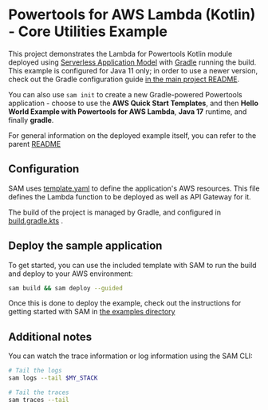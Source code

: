 #  Powertools for AWS Lambda (Kotlin) - Core Utilities Example

This project demonstrates the Lambda for Powertools Kotlin module deployed using [Serverless Application Model](https://aws.amazon.com/serverless/sam/) with
[Gradle](https://gradle.org/) running the build. This example is configured for Java 11 only; in order to use a newer version, check out the Gradle 
configuration guide [in the main project README](../../../README.md).

You can also use `sam init` to create a new Gradle-powered Powertools application - choose to use the **AWS Quick Start Templates**,
and then **Hello World Example with Powertools for AWS Lambda**, **Java 17** runtime, and finally **gradle**.

For general information on the deployed example itself, you can refer to the parent [README](../README.md)

## Configuration
SAM uses [template.yaml](template.yaml) to define the application's AWS resources.
This file defines the Lambda function to be deployed as well as API Gateway for it.

The build of the project is managed by Gradle, and configured in [build.gradle.kts](build.gradle.kts)
. 

## Deploy the sample application
To get started, you can use the included template with SAM to run the build and deploy to your AWS environment:

```bash
sam build && sam deploy --guided
```

Once this is done to deploy the example, check out the instructions for getting started with SAM in 
[the examples directory](../../README.md)

## Additional notes

You can watch the trace information or log information using the SAM CLI:
```bash
# Tail the logs
sam logs --tail $MY_STACK

# Tail the traces
sam traces --tail
```